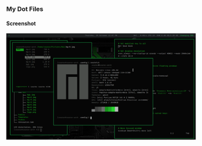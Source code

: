 ### My Dot Files

#### Screenshot

<img src="/screens/img1.jpg" style="float: left; margin-right: 10px;" width="1000"/>

